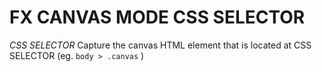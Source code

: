 # FX CANVAS MODE CSS SELECTOR

*CSS SELECTOR*
Capture the canvas HTML element that is located at  CSS SELECTOR (eg. `body > .canvas` ) 

